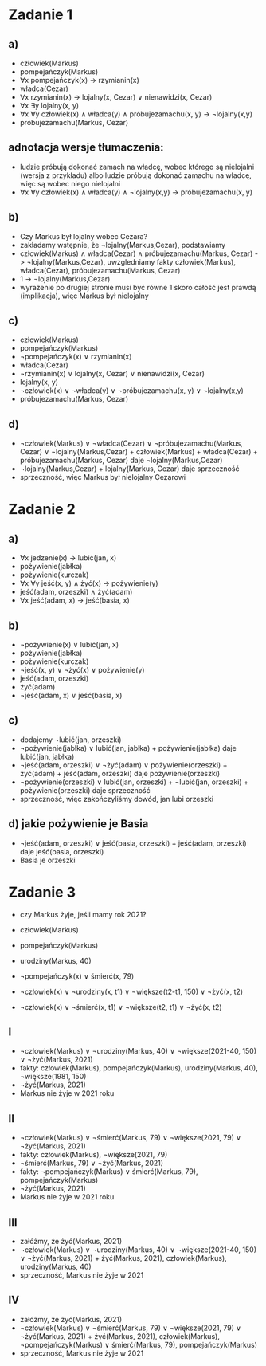 # Zadanie 1
## a)
- człowiek(Markus)
- pompejańczyk(Markus)
- ∀x pompejańczyk(x) -> rzymianin(x)
- władca(Cezar)
- ∀x rzymianin(x) -> lojalny(x, Cezar) ∨ nienawidzi(x, Cezar)
- ∀x ∃y lojalny(x, y)
- ∀x ∀y człowiek(x) ∧ władca(y) ∧ próbujezamachu(x, y) -> ¬lojalny(x,y)
- próbujezamachu(Markus, Cezar)

## adnotacja wersje tłumaczenia:
- ludzie próbują dokonać zamach na władcę, wobec którego są nielojalni (wersja z przykładu) albo ludzie próbują dokonać zamachu na władcę, więc są wobec niego nielojalni
- ∀x ∀y człowiek(x) ∧ władca(y) ∧ ¬lojalny(x,y) -> próbujezamachu(x, y) 
## b)
- Czy Markus był lojalny wobec Cezara?
- zakładamy wstępnie, że ¬lojalny(Markus,Cezar), podstawiamy 
- człowiek(Markus) ∧ władca(Cezar) ∧ próbujezamachu(Markus, Cezar) -> ¬lojalny(Markus,Cezar), uwzgledniamy fakty człowiek(Markus), władca(Cezar), próbujezamachu(Markus, Cezar)
- 1 -> ¬lojalny(Markus,Cezar)
- wyrażenie po drugiej stronie musi być równe 1 skoro całość jest prawdą (implikacja), więc Markus był nielojalny

## c)
- człowiek(Markus)
- pompejańczyk(Markus)
- ¬pompejańczyk(x) ∨ rzymianin(x)
- władca(Cezar)
- ¬rzymianin(x) ∨ lojalny(x, Cezar) ∨ nienawidzi(x, Cezar)
- lojalny(x, y)
- ¬człowiek(x) ∨ ¬władca(y) ∨ ¬próbujezamachu(x, y) ∨ ¬lojalny(x,y)
- próbujezamachu(Markus, Cezar)

## d) 
- ¬człowiek(Markus) ∨ ¬władca(Cezar) ∨ ¬próbujezamachu(Markus, Cezar) ∨ ¬lojalny(Markus,Cezar) + człowiek(Markus) + władca(Cezar) + próbujezamachu(Markus, Cezar) daje ¬lojalny(Markus,Cezar)
- ¬lojalny(Markus,Cezar) +  lojalny(Markus, Cezar) daje sprzeczność
- sprzeczność, więc Markus był nielojalny Cezarowi
# Zadanie 2

## a)
- ∀x jedzenie(x) -> lubić(jan, x)
- pożywienie(jabłka)
- pożywienie(kurczak)
- ∀x ∀y jeść(x, y) ∧ żyć(x) -> pożywienie(y)
- jeść(adam, orzeszki) ∧ żyć(adam)
- ∀x jeść(adam, x) -> jeść(basia, x)

## b)
- ¬pożywienie(x) ∨ lubić(jan, x)
- pożywienie(jabłka)
- pożywienie(kurczak)
- ¬jeść(x, y) ∨ ¬żyć(x) ∨ pożywienie(y)
- jeść(adam, orzeszki) 
- żyć(adam)
- ¬jeść(adam, x) ∨ jeść(basia, x)

## c) 
- dodajemy ¬lubić(jan, orzeszki)
- ¬pożywienie(jabłka) ∨ lubić(jan, jabłka) + pożywienie(jabłka) daje lubić(jan, jabłka)
- ¬jeść(adam, orzeszki) ∨ ¬żyć(adam) ∨ pożywienie(orzeszki) + żyć(adam) + jeść(adam, orzeszki)  daje pożywienie(orzeszki)
- ¬pożywienie(orzeszki) ∨ lubić(jan, orzeszki) + ¬lubić(jan, orzeszki) + pożywienie(orzeszki) daje sprzeczność
- sprzeczność, więc zakończyliśmy dowód, jan lubi orzeszki

## d) jakie pożywienie je Basia
- ¬jeść(adam, orzeszki) ∨ jeść(basia, orzeszki) + jeść(adam, orzeszki) daje jeść(basia, orzeszki)
- Basia je orzeszki
# Zadanie 3 
- czy Markus żyje, jeśli mamy rok 2021?

- człowiek(Markus)
- pompejańczyk(Markus)
- urodziny(Markus, 40)
- ¬pompejańczyk(x) ∨ śmierć(x, 79)
- ¬człowiek(x) ∨ ¬urodziny(x, t1) ∨ ¬większe(t2-t1, 150) ∨ ¬żyć(x, t2)
- ¬człowiek(x) ∨ ¬śmierć(x, t1) ∨ ¬większe(t2, t1) ∨ ¬żyć(x, t2) 
## I
- ¬człowiek(Markus) ∨ ¬urodziny(Markus, 40) ∨ ¬większe(2021-40, 150) ∨ ¬żyć(Markus, 2021)
- fakty: człowiek(Markus), pompejańczyk(Markus), urodziny(Markus, 40), ¬większe(1981, 150)
- ¬żyć(Markus, 2021)
- Markus nie żyje w 2021 roku
## II  
- ¬człowiek(Markus) ∨ ¬śmierć(Markus, 79) ∨ ¬większe(2021, 79) ∨ ¬żyć(Markus, 2021)
- fakty: człowiek(Markus), ¬większe(2021, 79)
- ¬śmierć(Markus, 79) ∨ ¬żyć(Markus, 2021)
- fakty: ¬pompejańczyk(Markus) ∨ śmierć(Markus, 79), pompejańczyk(Markus)
- ¬żyć(Markus, 2021)
- Markus nie żyje w 2021 roku
## III
- załóżmy, że żyć(Markus, 2021)
- ¬człowiek(Markus) ∨ ¬urodziny(Markus, 40) ∨ ¬większe(2021-40, 150) ∨ ¬żyć(Markus, 2021) + żyć(Markus, 2021), człowiek(Markus), urodziny(Markus, 40)
- sprzeczność, Markus nie żyje w 2021
## IV
- załóżmy, że żyć(Markus, 2021)
- ¬człowiek(Markus) ∨ ¬śmierć(Markus, 79) ∨ ¬większe(2021, 79) ∨ ¬żyć(Markus, 2021) + żyć(Markus, 2021), człowiek(Markus), ¬pompejańczyk(Markus) ∨ śmierć(Markus, 79), pompejańczyk(Markus)
- sprzeczność, Markus nie żyje w 2021
